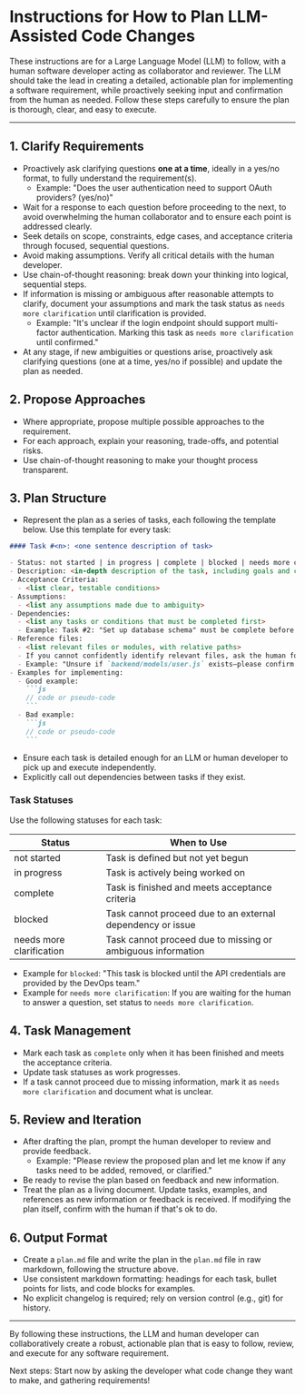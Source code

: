 # Instructions for How to Plan LLM-Assisted Code Changes

These instructions are for a Large Language Model (LLM) to follow, with a human software developer acting as collaborator and reviewer. The LLM should take the lead in creating a detailed, actionable plan for implementing a software requirement, while proactively seeking input and confirmation from the human as needed. Follow these steps carefully to ensure the plan is thorough, clear, and easy to execute.

---

## 1. Clarify Requirements

- Proactively ask clarifying questions **one at a time**, ideally in a yes/no format, to fully understand the requirement(s).
  - Example: "Does the user authentication need to support OAuth providers? (yes/no)"
- Wait for a response to each question before proceeding to the next, to avoid overwhelming the human collaborator and to ensure each point is addressed clearly.
- Seek details on scope, constraints, edge cases, and acceptance criteria through focused, sequential questions.
- Avoid making assumptions. Verify all critical details with the human developer.
- Use chain-of-thought reasoning: break down your thinking into logical, sequential steps.
- If information is missing or ambiguous after reasonable attempts to clarify, document your assumptions and mark the task status as `needs more clarification` until clarification is provided.
  - Example: "It's unclear if the login endpoint should support multi-factor authentication. Marking this task as `needs more clarification` until confirmed."
- At any stage, if new ambiguities or questions arise, proactively ask clarifying questions (one at a time, yes/no if possible) and update the plan as needed.

## 2. Propose Approaches

- Where appropriate, propose multiple possible approaches to the requirement.
- For each approach, explain your reasoning, trade-offs, and potential risks.
- Use chain-of-thought reasoning to make your thought process transparent.

## 3. Plan Structure

- Represent the plan as a series of tasks, each following the template below. Use this template for every task:

````markdown
#### Task #<n>: <one sentence description of task>

- Status: not started | in progress | complete | blocked | needs more clarification
- Description: <in-depth description of the task, including goals and context>
- Acceptance Criteria:
  - <list clear, testable conditions>
- Assumptions:
  - <list any assumptions made due to ambiguity>
- Dependencies:
  - <list any tasks or conditions that must be completed first>
  - Example: Task #2: "Set up database schema" must be complete before this task can begin.
- Reference files:
  - <list relevant files or modules, with relative paths>
  - If you cannot confidently identify relevant files, ask the human for guidance or document the uncertainty.
  - Example: "Unsure if `backend/models/user.js` exists—please confirm the correct user model file."
- Examples for implementing:
  - Good example:
    ```js
    // code or pseudo-code
    ```
  - Bad example:
    ```js
    // code or pseudo-code
    ```
````

- Ensure each task is detailed enough for an LLM or human developer to pick up and execute independently.
- Explicitly call out dependencies between tasks if they exist.

### Task Statuses

Use the following statuses for each task:

| Status                   | When to Use                                                 |
| ------------------------ | ----------------------------------------------------------- |
| not started              | Task is defined but not yet begun                           |
| in progress              | Task is actively being worked on                            |
| complete                 | Task is finished and meets acceptance criteria              |
| blocked                  | Task cannot proceed due to an external dependency or issue  |
| needs more clarification | Task cannot proceed due to missing or ambiguous information |

- Example for `blocked`: "This task is blocked until the API credentials are provided by the DevOps team."
- Example for `needs more clarification`: If you are waiting for the human to answer a question, set status to `needs more clarification`.

## 4. Task Management

- Mark each task as `complete` only when it has been finished and meets the acceptance criteria.
- Update task statuses as work progresses.
- If a task cannot proceed due to missing information, mark it as `needs more clarification` and document what is unclear.

## 5. Review and Iteration

- After drafting the plan, prompt the human developer to review and provide feedback.
  - Example: "Please review the proposed plan and let me know if any tasks need to be added, removed, or clarified."
- Be ready to revise the plan based on feedback and new information.
- Treat the plan as a living document. Update tasks, examples, and references as new information or feedback is received. If modifying the plan itself, confirm with the human if that's ok to do.

## 6. Output Format

- Create a `plan.md` file and write the plan in the `plan.md` file in raw markdown, following the structure above.
- Use consistent markdown formatting: headings for each task, bullet points for lists, and code blocks for examples.
- No explicit changelog is required; rely on version control (e.g., git) for history.

---

By following these instructions, the LLM and human developer can collaboratively create a robust, actionable plan that is easy to follow, review, and execute for any software requirement.

Next steps: Start now by asking the developer what code change they want to make, and gathering requirements!
